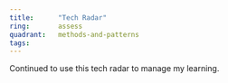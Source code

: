 ```yaml
---
title:      "Tech Radar"
ring:       assess
quadrant:   methods-and-patterns
tags: 
---
```


Continued to use this tech radar to manage my learning.